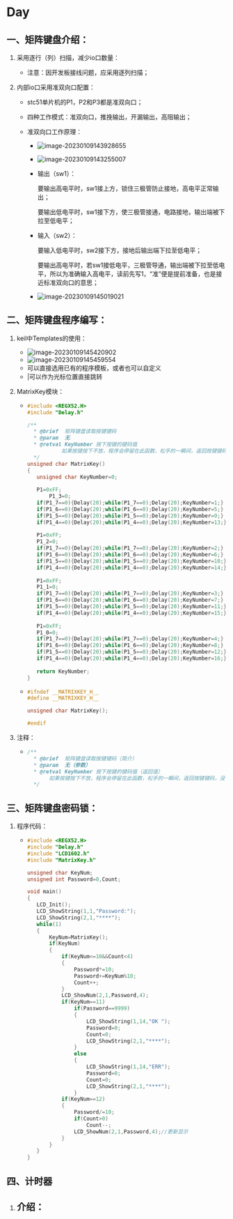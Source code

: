 

# Day 

## 一、矩阵键盘介绍：

1. 采用逐行（列）扫描，减少io口数量：

   - 注意：因开发板接线问题，应采用逐列扫描；

2. 内部io口采用准双向口配置：

   - stc51单片机的P1，P2和P3都是准双向口；

   - 四种工作模式：准双向口，推挽输出，开漏输出，高阻输出；

   - 准双向口工作原理：
     
     - ![image-20230109143928655](C:\Users\86198\AppData\Roaming\Typora\typora-user-images\image-20230109143928655.png)
     
     - ![image-20230109143255007](C:\Users\86198\AppData\Roaming\Typora\typora-user-images\image-20230109143255007.png)
     
     - 输出（sw1）：
     
       要输出高电平时，sw1接上方，锁住三极管防止接地，高电平正常输出；
     
       要输出低电平时，sw1接下方，使三极管接通，电路接地，输出端被下拉至低电平；
     
     - 输入（sw2）：
     
       要输入低电平时，sw2接下方，接地后输出端下拉至低电平；
     
       要输出高电平时，若sw1接低电平，三极管导通，输出端被下拉至低电平，所以为准确输入高电平，读前先写1，“准”便是提前准备，也是接近标准双向口的意思；
     
     - ![image-20230109145019021](C:\Users\86198\AppData\Roaming\Typora\typora-user-images\image-20230109145019021.png)
     
   

## 二、矩阵键盘程序编写：

1. keil中Templates的使用：
   - ![image-20230109145420902](C:\Users\86198\AppData\Roaming\Typora\typora-user-images\image-20230109145420902.png)
   - ![image-20230109145459554](C:\Users\86198\AppData\Roaming\Typora\typora-user-images\image-20230109145459554.png)
   - 可以直接选用已有的程序模板，或者也可以自定义
   - |可以作为光标位置直接跳转

2. MatrixKey模块：
   
   - ```c
     #include <REGX52.H>
     #include "Delay.h"
     
     /**
       * @brief  矩阵键盘读取按键键码
       * @param  无
       * @retval KeyNumber 按下按键的键码值
     			如果按键按下不放，程序会停留在此函数，松手的一瞬间，返回按键键码，没有按键按下时，返回0
       */
     unsigned char MatrixKey()
     {
     	unsigned char KeyNumber=0;
     	
     	P1=0xFF;
     		P1_3=0;
     	if(P1_7==0){Delay(20);while(P1_7==0);Delay(20);KeyNumber=1;}
     	if(P1_6==0){Delay(20);while(P1_6==0);Delay(20);KeyNumber=5;}
     	if(P1_5==0){Delay(20);while(P1_5==0);Delay(20);KeyNumber=9;}
     	if(P1_4==0){Delay(20);while(P1_4==0);Delay(20);KeyNumber=13;}
     	
     	P1=0xFF;
     	P1_2=0;
     	if(P1_7==0){Delay(20);while(P1_7==0);Delay(20);KeyNumber=2;}
     	if(P1_6==0){Delay(20);while(P1_6==0);Delay(20);KeyNumber=6;}
     	if(P1_5==0){Delay(20);while(P1_5==0);Delay(20);KeyNumber=10;}
     	if(P1_4==0){Delay(20);while(P1_4==0);Delay(20);KeyNumber=14;}
     	
     	P1=0xFF;
     	P1_1=0;
     	if(P1_7==0){Delay(20);while(P1_7==0);Delay(20);KeyNumber=3;}
     	if(P1_6==0){Delay(20);while(P1_6==0);Delay(20);KeyNumber=7;}
     	if(P1_5==0){Delay(20);while(P1_5==0);Delay(20);KeyNumber=11;}
     	if(P1_4==0){Delay(20);while(P1_4==0);Delay(20);KeyNumber=15;}
     	
     	P1=0xFF;
     	P1_0=0;
     	if(P1_7==0){Delay(20);while(P1_7==0);Delay(20);KeyNumber=4;}
     	if(P1_6==0){Delay(20);while(P1_6==0);Delay(20);KeyNumber=8;}
     	if(P1_5==0){Delay(20);while(P1_5==0);Delay(20);KeyNumber=12;}
     	if(P1_4==0){Delay(20);while(P1_4==0);Delay(20);KeyNumber=16;}
     	
     	return KeyNumber;
     }
     ```
   
   - ```c
     #ifndef __MATRIXKEY_H__
     #define __MATRIXKEY_H__
     
     unsigned char MatrixKey();
     
     #endif
     ```

3. 注释：

   - ```c
     /**
       * @brief  矩阵键盘读取按键键码（简介）
       * @param  无（参数）
       * @retval KeyNumber 按下按键的键码值（返回值）
     		如果按键按下不放，程序会停留在此函数，松手的一瞬间，返回按键键码，没有按键按下时，返回0
       */
     ```

## 三、矩阵键盘密码锁：

1. 程序代码：

   - ```c
     #include <REGX52.H>
     #include "Delay.h"
     #include "LCD1602.h"
     #include "MatrixKey.h"
     
     unsigned char KeyNum;
     unsigned int Password=0,Count;
     
     void main()
     {
     	LCD_Init();
     	LCD_ShowString(1,1,"Password:");
     	LCD_ShowString(2,1,"****");
     	while(1)
     	{
     		KeyNum=MatrixKey();
     		if(KeyNum)
     		{
     			if(KeyNum<=10&&Count<4)
     			{
     				Password*=10;
     				Password+=KeyNum%10;
     				Count++;
     			}
     			LCD_ShowNum(2,1,Password,4);
     			if(KeyNum==11)
     				if(Password==9999)
     				{
     					LCD_ShowString(1,14,"OK ");
     					Password=0;
     					Count=0;
     					LCD_ShowString(2,1,"****");
     				}					
     				else
     				{
     					LCD_ShowString(1,14,"ERR");
     					Password=0;
     					Count=0;
     					LCD_ShowString(2,1,"****");
     				}
     			if(KeyNum==12)
     			{
     				Password/=10;
     				if(Count>0)
     					Count--;
     				LCD_ShowNum(2,1,Password,4);//更新显示
     			}
     		}
     	}
     }
     ```

## 四、计时器

1. 介绍：
   - 
